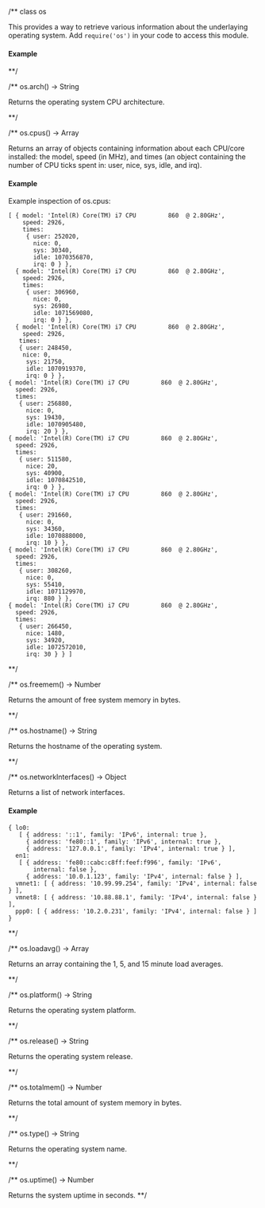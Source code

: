 /**
class os

This provides a way to retrieve various information about the underlaying operating system. Add `require('os')` in your code to access this module.

#### Example

<script src='http://snippets.nodemanual.org/github.com/mattpardee/nodemanual.org-examples/nodejs_ref_guide/os/os.js?linestart=3&lineend=0&showlines=false' defer='defer'></script>

**/
  
/**
os.arch() -> String

Returns the operating system CPU architecture.

**/ 



/**
os.cpus() -> Array

Returns an array of objects containing information about each CPU/core installed: the model, speed (in MHz), and times (an object containing the number of CPU ticks spent in: user, nice, sys, idle, and irq).

#### Example

Example inspection of os.cpus:

    [ { model: 'Intel(R) Core(TM) i7 CPU         860  @ 2.80GHz',
        speed: 2926,
        times:
         { user: 252020,
           nice: 0,
           sys: 30340,
           idle: 1070356870,
           irq: 0 } },
      { model: 'Intel(R) Core(TM) i7 CPU         860  @ 2.80GHz',
        speed: 2926,
        times:
         { user: 306960,
           nice: 0,
           sys: 26980,
           idle: 1071569080,
           irq: 0 } },
      { model: 'Intel(R) Core(TM) i7 CPU         860  @ 2.80GHz',
        speed: 2926,
       times:
       { user: 248450,
        nice: 0,
         sys: 21750,
         idle: 1070919370,
         irq: 0 } },
    { model: 'Intel(R) Core(TM) i7 CPU         860  @ 2.80GHz',
      speed: 2926,
      times:
       { user: 256880,
         nice: 0,
         sys: 19430,
         idle: 1070905480,
         irq: 20 } },
    { model: 'Intel(R) Core(TM) i7 CPU         860  @ 2.80GHz',
      speed: 2926,
      times:
       { user: 511580,
         nice: 20,
         sys: 40900,
         idle: 1070842510,
         irq: 0 } },
    { model: 'Intel(R) Core(TM) i7 CPU         860  @ 2.80GHz',
      speed: 2926,
      times:
       { user: 291660,
         nice: 0,
         sys: 34360,
         idle: 1070888000,
         irq: 10 } },
    { model: 'Intel(R) Core(TM) i7 CPU         860  @ 2.80GHz',
      speed: 2926,
      times:
       { user: 308260,
         nice: 0,
         sys: 55410,
         idle: 1071129970,
         irq: 880 } },
    { model: 'Intel(R) Core(TM) i7 CPU         860  @ 2.80GHz',
      speed: 2926,
      times:
       { user: 266450,
         nice: 1480,
         sys: 34920,
         idle: 1072572010,
         irq: 30 } } ]

**/
           
/**
os.freemem() -> Number


Returns the amount of free system memory in bytes.

**/ 


/**
os.hostname() -> String


Returns the hostname of the operating system.

**/ 


/**
os.networkInterfaces() -> Object


Returns a list of network interfaces.

#### Example

    { lo0: 
       [ { address: '::1', family: 'IPv6', internal: true },
         { address: 'fe80::1', family: 'IPv6', internal: true },
         { address: '127.0.0.1', family: 'IPv4', internal: true } ],
      en1: 
       [ { address: 'fe80::cabc:c8ff:feef:f996', family: 'IPv6',
           internal: false },
         { address: '10.0.1.123', family: 'IPv4', internal: false } ],
      vmnet1: [ { address: '10.99.99.254', family: 'IPv4', internal: false } ],
      vmnet8: [ { address: '10.88.88.1', family: 'IPv4', internal: false } ],
      ppp0: [ { address: '10.2.0.231', family: 'IPv4', internal: false } ] }


**/ 


/**
os.loadavg() -> Array


Returns an array containing the 1, 5, and 15 minute load averages.

**/ 


/**
os.platform() -> String

 
Returns the operating system platform.

**/ 


/**
os.release() -> String

 
Returns the operating system release.

**/ 


/**
os.totalmem() -> Number

Returns the total amount of system memory in bytes.

**/ 


/**
os.type() -> String

Returns the operating system name.

**/ 


/**
os.uptime() -> Number


Returns the system uptime in seconds.
**/ 

